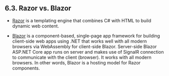 ## 6.3. Razor vs. Blazor

* [Razor](https://www.learnrazorpages.com/) is a templating engine that combines C# with HTML to build dynamic web content.

* [Blazor](https://dotnet.microsoft.com/en-us/learn/aspnet/blazor-tutorial/intro) is a component-based, single-page app framework for building client-side web apps using .NET that works well with all modern browsers via WebAssembly for client-side Blazor. Server-side Blazor ASP.NET Core app runs on server and makes use of SignalR connection to communicate with the client (browser). It works with all modern browsers. In other words, Blazor is a hosting model for Razor components.
